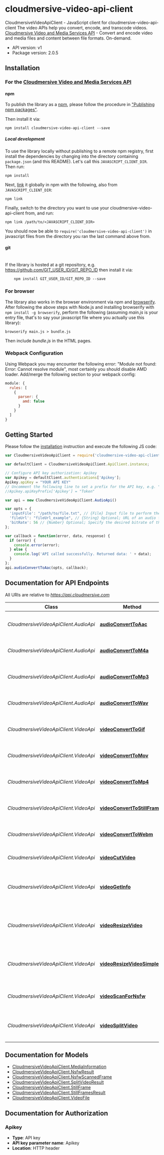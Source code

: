 # cloudmersive-video-api-client

CloudmersiveVideoApiClient - JavaScript client for cloudmersive-video-api-client
The video APIs help you convert, encode, and transcode videos.
[Cloudmersive Video and Media Services API](https://github.com/Cloudmersive/Cloudmersive.APIClient.NodeJS.DocumentAndDataConvert.git) - Convert and encode video and media files and content between file formats. On-demand.

- API version: v1
- Package version: 2.0.5


## Installation

### For the [Cloudmersive Video and Media Services API](https://cloudmersive.com/video-and-media-services-api)

#### npm

To publish the library as a [npm](https://www.npmjs.com/),
please follow the procedure in ["Publishing npm packages"](https://docs.npmjs.com/getting-started/publishing-npm-packages).

Then install it via:

```shell
npm install cloudmersive-video-api-client --save
```

##### Local development

To use the library locally without publishing to a remote npm registry, first install the dependencies by changing 
into the directory containing `package.json` (and this README). Let's call this `JAVASCRIPT_CLIENT_DIR`. Then run:

```shell
npm install
```

Next, [link](https://docs.npmjs.com/cli/link) it globally in npm with the following, also from `JAVASCRIPT_CLIENT_DIR`:

```shell
npm link
```

Finally, switch to the directory you want to use your cloudmersive-video-api-client from, and run:

```shell
npm link /path/to/<JAVASCRIPT_CLIENT_DIR>
```

You should now be able to `require('cloudmersive-video-api-client')` in javascript files from the directory you ran the last 
command above from.

#### git
#
If the library is hosted at a git repository, e.g.
https://github.com/GIT_USER_ID/GIT_REPO_ID
then install it via:

```shell
    npm install GIT_USER_ID/GIT_REPO_ID --save
```

### For browser

The library also works in the browser environment via npm and [browserify](http://browserify.org/). After following
the above steps with Node.js and installing browserify with `npm install -g browserify`,
perform the following (assuming *main.js* is your entry file, that's to say your javascript file where you actually 
use this library):

```shell
browserify main.js > bundle.js
```

Then include *bundle.js* in the HTML pages.

### Webpack Configuration

Using Webpack you may encounter the following error: "Module not found: Error:
Cannot resolve module", most certainly you should disable AMD loader. Add/merge
the following section to your webpack config:

```javascript
module: {
  rules: [
    {
      parser: {
        amd: false
      }
    }
  ]
}
```

## Getting Started

Please follow the [installation](#installation) instruction and execute the following JS code:

```javascript
var CloudmersiveVideoApiClient = require('cloudmersive-video-api-client');

var defaultClient = CloudmersiveVideoApiClient.ApiClient.instance;

// Configure API key authorization: Apikey
var Apikey = defaultClient.authentications['Apikey'];
Apikey.apiKey = "YOUR API KEY"
// Uncomment the following line to set a prefix for the API key, e.g. "Token" (defaults to null)
//Apikey.apiKeyPrefix['Apikey'] = "Token"

var api = new CloudmersiveVideoApiClient.AudioApi()

var opts = { 
  'inputFile': "/path/to/file.txt", // {File} Input file to perform the operation on.
  'fileUrl': "fileUrl_example", // {String} Optional; URL of an audio file being used for conversion. Use this option for files larger than 2GB.
  'bitRate': 56 // {Number} Optional; Specify the desired bitrate of the converted audio file in kilobytes per second (kB/s). Value may be between 48 and 1,411. By default, the optimal bitrate will be chosen automatically.
};

var callback = function(error, data, response) {
  if (error) {
    console.error(error);
  } else {
    console.log('API called successfully. Returned data: ' + data);
  }
};
api.audioConvertToAac(opts, callback);

```

## Documentation for API Endpoints

All URIs are relative to *https://api.cloudmersive.com*

Class | Method | HTTP request | Description
------------ | ------------- | ------------- | -------------
*CloudmersiveVideoApiClient.AudioApi* | [**audioConvertToAac**](docs/AudioApi.md#audioConvertToAac) | **POST** /video/convert/to/aac | Convert Audio File to AAC format.
*CloudmersiveVideoApiClient.AudioApi* | [**audioConvertToM4a**](docs/AudioApi.md#audioConvertToM4a) | **POST** /video/convert/to/m4a | Convert Audio File to M4A format.
*CloudmersiveVideoApiClient.AudioApi* | [**audioConvertToMp3**](docs/AudioApi.md#audioConvertToMp3) | **POST** /video/convert/to/mp3 | Convert Audio File to MP3 format.
*CloudmersiveVideoApiClient.AudioApi* | [**audioConvertToWav**](docs/AudioApi.md#audioConvertToWav) | **POST** /video/convert/to/wav | Convert Audio File to WAV format.
*CloudmersiveVideoApiClient.VideoApi* | [**videoConvertToGif**](docs/VideoApi.md#videoConvertToGif) | **POST** /video/convert/to/gif | Convert Video to Animated GIF format.
*CloudmersiveVideoApiClient.VideoApi* | [**videoConvertToMov**](docs/VideoApi.md#videoConvertToMov) | **POST** /video/convert/to/mov | Convert Video to MOV format.
*CloudmersiveVideoApiClient.VideoApi* | [**videoConvertToMp4**](docs/VideoApi.md#videoConvertToMp4) | **POST** /video/convert/to/mp4 | Convert Video to MP4 format.
*CloudmersiveVideoApiClient.VideoApi* | [**videoConvertToStillFrames**](docs/VideoApi.md#videoConvertToStillFrames) | **POST** /video/convert/to/still-frames | Convert Video to PNG Still Frames.
*CloudmersiveVideoApiClient.VideoApi* | [**videoConvertToWebm**](docs/VideoApi.md#videoConvertToWebm) | **POST** /video/convert/to/webm | Convert Video to WEBM format.
*CloudmersiveVideoApiClient.VideoApi* | [**videoCutVideo**](docs/VideoApi.md#videoCutVideo) | **POST** /video/cut | Cut a Video to a Shorter Length
*CloudmersiveVideoApiClient.VideoApi* | [**videoGetInfo**](docs/VideoApi.md#videoGetInfo) | **POST** /video/convert/get-info | Get detailed information about a video or audio file
*CloudmersiveVideoApiClient.VideoApi* | [**videoResizeVideo**](docs/VideoApi.md#videoResizeVideo) | **POST** /video/resize/preserveAspectRatio | Resizes a Video Preserving the Original Aspect Ratio.
*CloudmersiveVideoApiClient.VideoApi* | [**videoResizeVideoSimple**](docs/VideoApi.md#videoResizeVideoSimple) | **POST** /video/resize/target | Resizes a Video without Preserving Aspect Ratio.
*CloudmersiveVideoApiClient.VideoApi* | [**videoScanForNsfw**](docs/VideoApi.md#videoScanForNsfw) | **POST** /video/scan/nsfw | Scan a Video for NSFW content.
*CloudmersiveVideoApiClient.VideoApi* | [**videoSplitVideo**](docs/VideoApi.md#videoSplitVideo) | **POST** /video/split | Split a Video into Two Shorter Videos


## Documentation for Models

 - [CloudmersiveVideoApiClient.MediaInformation](docs/MediaInformation.md)
 - [CloudmersiveVideoApiClient.NsfwResult](docs/NsfwResult.md)
 - [CloudmersiveVideoApiClient.NsfwScannedFrame](docs/NsfwScannedFrame.md)
 - [CloudmersiveVideoApiClient.SplitVideoResult](docs/SplitVideoResult.md)
 - [CloudmersiveVideoApiClient.StillFrame](docs/StillFrame.md)
 - [CloudmersiveVideoApiClient.StillFramesResult](docs/StillFramesResult.md)
 - [CloudmersiveVideoApiClient.VideoFile](docs/VideoFile.md)


## Documentation for Authorization


### Apikey

- **Type**: API key
- **API key parameter name**: Apikey
- **Location**: HTTP header

